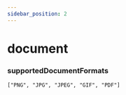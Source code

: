 ```yaml
---
sidebar_position: 2
---
```


# document

### supportedDocumentFormats

```JS
["PNG", "JPG", "JPEG", "GIF", "PDF"]
```

